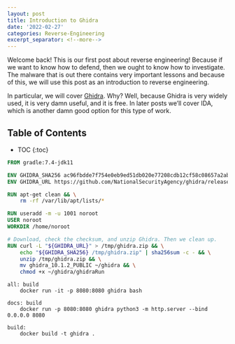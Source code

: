 ```yaml
---
layout: post
title: Introduction to Ghidra
date: '2022-02-27'
categories: Reverse-Engineering
excerpt_separator: <!--more-->
---
```


Welcome back!
This is our first post about reverse engineering!
Because if we want to know how to defend, then we ought to know how to investigate.
The malware that is out there contains very important lessons and because of this, we will use this post as an introduction to reverse engineering.

In particular, we will cover [Ghidra](https://ghidra-sre.org/).
Why? Well, because Ghidra is very widely used, it is very damn useful, and it is free.
In later posts we’ll cover IDA, which is another damn good option for this type of work.

<!--more-->

## Table of Contents
* TOC
{:toc}

```dockerfile
FROM gradle:7.4-jdk11

ENV GHIDRA_SHA256 ac96fbdde7f754e0eb9ed51db020e77208cdb12cf58c08657a2ab87cb2694940
ENV GHIDRA_URL https://github.com/NationalSecurityAgency/ghidra/releases/download/Ghidra_10.1.2_build/ghidra_10.1.2_PUBLIC_20220125.zip

RUN apt-get clean && \
    rm -rf /var/lib/apt/lists/*

RUN useradd -m -u 1001 noroot
USER noroot
WORKDIR /home/noroot

# Download, check the checksum, and unzip Ghidra. Then we clean up.
RUN curl -L "${GHIDRA_URL}" > /tmp/ghidra.zip && \
    echo "${GHIDRA_SHA256} /tmp/ghidra.zip" | sha256sum -c - && \
    unzip /tmp/ghidra.zip && \
    mv ghidra_10.1.2_PUBLIC ~/ghidra && \
    chmod +x ~/ghidra/ghidraRun
```

```make
all: build
    docker run -it -p 8080:8080 ghidra bash

docs: build
    docker run -p 8080:8080 ghidra python3 -m http.server --bind 0.0.0.0 8080

build:
    docker build -t ghidra .
```
